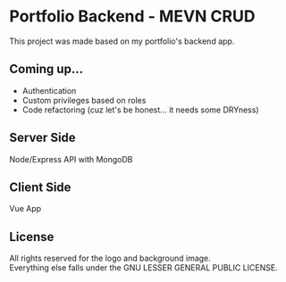 # Portfolio Backend - MEVN CRUD 

This project was made based on my portfolio's backend app. 

## Coming up...

- Authentication
- Custom privileges based on roles
- Code refactoring (cuz let's be honest... it needs some DRYness)

## Server Side

Node/Express API with MongoDB

## Client Side

Vue App

## License

All rights reserved for the logo and background image. <br>
Everything else falls under the GNU LESSER GENERAL PUBLIC LICENSE.
